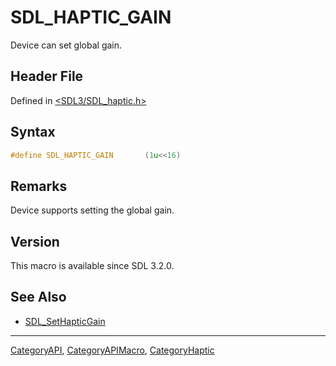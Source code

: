 # SDL_HAPTIC_GAIN

Device can set global gain.

## Header File

Defined in [<SDL3/SDL_haptic.h>](https://github.com/libsdl-org/SDL/blob/main/include/SDL3/SDL_haptic.h)

## Syntax

```c
#define SDL_HAPTIC_GAIN       (1u<<16)
```

## Remarks

Device supports setting the global gain.

## Version

This macro is available since SDL 3.2.0.

## See Also

- [SDL_SetHapticGain](SDL_SetHapticGain)






----
[CategoryAPI](CategoryAPI), [CategoryAPIMacro](CategoryAPIMacro), [CategoryHaptic](CategoryHaptic)

